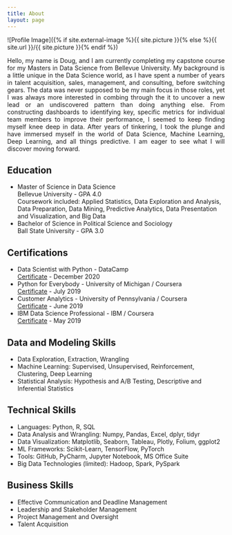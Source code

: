 ```yaml
---
title: About
layout: page
---
```

![Profile Image]({% if site.external-image %}{{ site.picture }}{% else %}{{ site.url }}/{{ site.picture }}{% endif %})

<p align="justify">Hello, my name is Doug, and I am currently completing my capstone course for my Masters in Data Science from Bellevue University. My background is a little unique in the Data Science world, as I have spent a number of years in talent acquisition, sales, management, and consulting, before switching gears. The data was never supposed to be my main focus in those roles, yet I was always more interested in combing through the it to uncover a new lead or an undiscovered pattern than doing anything else. From constructing dashboards to identifying key, specific metrics for individual team members to improve their performance, I seemed to keep finding myself knee deep in data. After years of tinkering, I took the plunge and have immersed myself in the world of Data Science, Machine Learning, Deep Learning, and all things predictive. I am eager to see what I will discover moving forward.</p>

<style>
dd { 
  display: block;
  margin-left: 0px;
}
</style>

<h2>Education</h2>

<ul>
	<li>Master of Science in Data Science
	<dd>Bellevue University - GPA 4.0</dd>
	<dd>Coursework included: Applied Statistics, Data Exploration and Analysis, Data Preparation, Data Mining, Predictive Analytics, Data Presentation and Visualization, and Big Data</dd></li>
	<li>Bachelor of Science in Political Science and Sociology
	<dd>Ball State University - GPA 3.0</dd></li>
</ul>

<h2>Certifications</h2>

<ul>
	<li>Data Scientist with Python - DataCamp
		<dd><a href="https://www.datacamp.com/statement-of-accomplishment/track/69ad72f42720fe75ab27ac33644283403d75d970">Certificate</a> - December 2020</dd></li>
	<li>Python for Everybody - University of Michigan / Coursera
		<dd><a href="https://www.coursera.org/account/accomplishments/specialization/certificate/L9VNF5QV582R">Certificate</a> - July 2019</dd></li>
	<li>Customer Analytics - University of Pennsylvania / Coursera
		<dd><a href="https://www.coursera.org/account/accomplishments/certificate/ZBG8PB8PUGCR">Certificate</a> - June 2019</dd></li>
	<li>IBM Data Science Professional - IBM / Coursera
		  <dd><a href="https://www.coursera.org/account/accomplishments/specialization/certificate/QZUJQK6TX9FM">Certificate</a> - May 2019</dd></li>
</ul>

<h2>Data and Modeling Skills</h2>

<ul>
	<li>Data Exploration, Extraction, Wrangling</li>
	<li>Machine Learning: Supervised, Unsupervised, Reinforcement, Clustering, Deep Learning</li>
	<li>Statistical Analysis: Hypothesis and A/B Testing, Descriptive and Inferential Statistics</li>
</ul>

<h2>Technical Skills</h2>

<ul>
	<li>Languages: Python, R, SQL</li>
	<li>Data Analysis and Wrangling: Numpy, Pandas, Excel, dplyr, tidyr</li>
	<li>Data Visualization: Matplotlib, Seaborn, Tableau, Plotly, Folium, ggplot2</li>
	<li>ML Frameworks: Scikit-Learn, TensorFlow, PyTorch</li>
	<li>Tools: GitHub, PyCharm, Jupyter Notebook, MS Office Suite</li>
	<li>Big Data Technologies (limited): Hadoop, Spark, PySpark</li>
</ul>

<h2>Business Skills</h2>

<ul>
	<li>Effective Communication and Deadline Management</li>
	<li>Leadership and Stakeholder Management</li>
	<li>Project Management and Oversight</li>
	<li>Talent Acquisition</li>
</ul>
